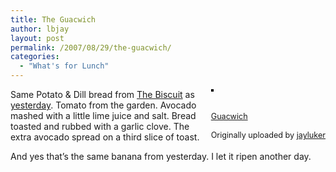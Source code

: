 ```yaml
---
title: The Guacwich
author: lbjay
layout: post
permalink: /2007/08/29/the-guacwich/
categories:
  - "What's for Lunch"
---
```

<abbr class="unapi-id" title=""><!-- &nbsp; --></abbr> 

<div style="float: right; margin-left: 10px; margin-bottom: 10px;">
  <a href="http://www.flickr.com/photos/37849137@N00/1268309262/" title="photo sharing"><img src="http://farm2.static.flickr.com/1019/1268309262_6964da4831_m.jpg" alt="" style="border: solid 2px #000000;" /></a><br /> <br /> <span style="font-size: 0.9em; margin-top: 0px;"><br /> <a href="http://www.flickr.com/photos/37849137@N00/1268309262/">Guacwich</a><br /> <br /> Originally uploaded by <a href="http://www.flickr.com/people/37849137@N00/">jayluker</a><br /> </span>
</div>

Same Potato &#038; Dill bread from [The Biscuit][1] as [yesterday][2]. Tomato from the garden. Avocado mashed with a little lime juice and salt. Bread toasted and rubbed with a garlic clove. The extra avocado spread on a third slice of toast.

And yes that&#8217;s the same banana from yesterday. I let it ripen another day.  
<br clear="all" />

 [1]: http://www.visitthebiscuit.com/
 [2]: http://blog.reallywow.com/2007/08/28/tomato-grilled-halloumi-sandwich/